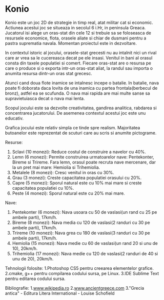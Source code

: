 # Konio

Konio este un joc 2D de strategie in timp real, atat militar cat si economic. Actiunea acestui joc se situeaza in secolul 6 i.Hr, in peninsula Greaca. Jucatorul isi alege un oras-stat din cele 12 si trebuie sa se foloseasca de resursele economice, flota, orasele aliate si chiar de dusmani pentru a pastra suprematia navala. Momentan proiectul este in dezvoltare.

In contextul istoric al jocului, orasele-stat grecesti nu au intalnit nici un rival care ar vrea sa le cucereasca decat pe ele insasi. Venitul in bani al orasul consta din taxele populatiei si comert. Fiecare oras-stat are o resursa pe care o produce si o exporta intr-un oras-stat aliat, la randul sau importa o anumita resursa dintr-un oras stat grecesc.

Atunci cand doua flote inamice se intalnesc incepe o batalie. In batalie, nava poate fi doborata daca lovita de una inamica cu partea frontala(berbecul de bronz), astfel ea se scufunda. O nava mai rapida are mai multe sanse sa supravietuiasca decat o nava mai lenta.

Scopul jocului este sa dezvolte creativitatea, gandirea analitica, rabdarea si concentrarea jucatorului. De asemenea contextul acestui joc este unu educativ.

Grafica jocului este relativ simpla ce tinde spre realism. Majoritatea butoanelor este reprezentat de scuturi care au scris si anumite pictograme.

Resurse:
1. Sclavi (10 monezi): Reduce costul de construire a navelor cu 40%.
2. Lemn (6 monezi): Permite construirea urmatoarelor nave: Pentekonter, Bireme si Trireme.
   Fara lemn, orasul poate recruta nave mercenare, dar la un pret mai mare: Hemiolia si Trihemiolia.
3. Metalele (8 monezi): Cresc venitul in oras cu 30%.
4. Grau (3 monezi): Creste capacitatea populatiei orasului cu 20%.
5. Capre (5 monezi): Sporul natural este cu 10% mai mare si creste capacitatea populatiei cu 10%.
6. Peste (4 monezi): Sporul natural este cu 20% mai mare.

Nave:
1. Pentekonter (6 monezi): Nava usoara cu 50 de vaslasi(un rand cu 25 pe ambele parti), 17km/h.
2. Bireme (8 monezi): Nava media cu 120 de vaslasi(2 randuri cu 30 pe ambele parti), 17km/h.
3. Trireme (10 monezi): Nava grea cu 180 de vaslasi(3 randuri cu 30 pe ambele parti), 17km/h.
4. Hemiolia (15 monezi): Nava medie cu 60 de vaslasi(un rand 20 si unu de 10), 20km/h.
5. Trihemiolia (17 monezi): Nava medie cu 120 de vaslasi(2 randuri de 40 si unu de 20), 20km/h.

Tehnologii folosite:
1.Photoshop CS5 pentru creearea elementelor grafice.
2.cmake, g++ pentru compilarea codului sursa, pe Linux.
3.IDE Sublime Text pentru editarea codului sursa.

Bibliografie:
1.www.wikipedia.ro
2.www.ancientgreece.com
3."Grecia antica" - Editura Litera International - Louise Schofield
